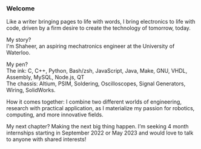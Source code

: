 ### Welcome
Like a writer bringing pages to life with words, I bring electronics to life with code, driven by a firm desire to create the technology of tomorrow, today.

My story?  
I'm Shaheer, an aspiring mechatronics engineer at the University of Waterloo.

My pen?  
The ink: C, C++, Python, Bash/zsh, JavaScript, Java, Make, GNU, VHDL, Assembly, MySQL, Node.js, QT  
The chassis: Altium, PSIM, Soldering, Oscilloscopes, Signal Generators, Wiring, SolidWorks. 

How it comes together: I combine two different worlds of engineering, research with practical application, as I materialize my passion for robotics, computing, and more innovative fields. 

My next chapter?
Making the next big thing happen. I’m seeking 4 month internships starting in September 2022 or May 2023 and would love to talk to anyone with shared interests!
<!--
**ShaheerRana/ShaheerRana** is a ✨ _special_ ✨ repository because its `README.md` (this file) appears on your GitHub profile.

Here are some ideas to get you started:

- 🔭 I’m currently working on ...
- 🌱 I’m currently learning ...
- 👯 I’m looking to collaborate on ...
- 🤔 I’m looking for help with ...
- 💬 Ask me about ...
- 📫 How to reach me: ...
- 😄 Pronouns: ...
- ⚡ Fun fact: ...
-->
